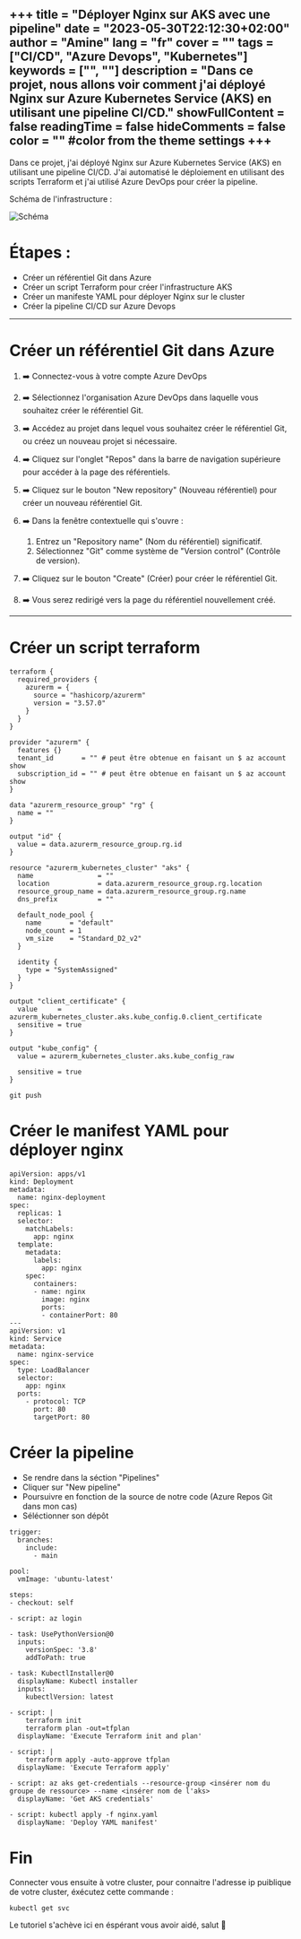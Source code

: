 +++
title = "Déployer Nginx sur AKS avec une pipeline"
date = "2023-05-30T22:12:30+02:00"
author = "Amine"
lang = "fr"
cover = ""
tags = ["CI/CD", "Azure Devops", "Kubernetes"]
keywords = ["", ""]
description = "Dans ce projet, nous allons voir comment j'ai déployé Nginx sur Azure Kubernetes Service (AKS) en utilisant une pipeline CI/CD."
showFullContent = false
readingTime = false
hideComments = false
color = "" #color from the theme settings
+++
---
Dans ce projet, j'ai déployé Nginx sur Azure Kubernetes Service (AKS) en utilisant une pipeline CI/CD. J'ai automatisé le déploiement en utilisant des scripts Terraform et j'ai utilisé Azure DevOps pour créer la pipeline.

Schéma de l'infrastructure : 

![Schéma](/images/infra.svg)

# Étapes :
- Créer un référentiel Git dans Azure
- Créer un script Terraform pour créer l'infrastructure AKS
- Créer un manifeste YAML pour déployer Nginx sur le cluster
- Créer la pipeline CI/CD sur Azure Devops

---

# Créer un référentiel Git dans Azure

1. ➡️ Connectez-vous à votre compte Azure DevOps

2. ➡️ Sélectionnez l'organisation Azure DevOps dans laquelle vous souhaitez créer le référentiel Git.

3. ➡️ Accédez au projet dans lequel vous souhaitez créer le référentiel Git, ou créez un nouveau projet si nécessaire.

4. ➡️ Cliquez sur l'onglet "Repos" dans la barre de navigation supérieure pour accéder à la page des référentiels.

5. ➡️ Cliquez sur le bouton "New repository" (Nouveau référentiel) pour créer un nouveau référentiel Git.

6. ➡️ Dans la fenêtre contextuelle qui s'ouvre :
     1. Entrez un "Repository name" (Nom du référentiel) significatif.
     2. Sélectionnez "Git" comme système de "Version control" (Contrôle de version).

7. ➡️ Cliquez sur le bouton "Create" (Créer) pour créer le référentiel Git.

8. ➡️ Vous serez redirigé vers la page du référentiel nouvellement créé.

---

# Créer un script terraform 

```mermaid 
terraform {
  required_providers {
    azurerm = {
      source = "hashicorp/azurerm"
      version = "3.57.0"
    }
  }
}

provider "azurerm" {
  features {}
  tenant_id       = "" # peut être obtenue en faisant un $ az account show
  subscription_id = "" # peut être obtenue en faisant un $ az account show
}

data "azurerm_resource_group" "rg" {
  name = ""
}

output "id" {
  value = data.azurerm_resource_group.rg.id
}

resource "azurerm_kubernetes_cluster" "aks" {
  name                = ""
  location            = data.azurerm_resource_group.rg.location
  resource_group_name = data.azurerm_resource_group.rg.name
  dns_prefix          = ""

  default_node_pool {
    name       = "default"
    node_count = 1
    vm_size    = "Standard_D2_v2"
  }

  identity {
    type = "SystemAssigned"
  }
}

output "client_certificate" {
  value     = azurerm_kubernetes_cluster.aks.kube_config.0.client_certificate
  sensitive = true
}

output "kube_config" {
  value = azurerm_kubernetes_cluster.aks.kube_config_raw

  sensitive = true
}

```
```mermaid
git push
```

# Créer le manifest YAML pour déployer nginx

```mermaid
apiVersion: apps/v1
kind: Deployment
metadata:
  name: nginx-deployment
spec:
  replicas: 1
  selector:
    matchLabels:
      app: nginx
  template:
    metadata:
      labels:
        app: nginx
    spec:
      containers:
      - name: nginx
        image: nginx
        ports:
        - containerPort: 80
---
apiVersion: v1
kind: Service
metadata:
  name: nginx-service
spec:
  type: LoadBalancer
  selector:
    app: nginx
  ports:
    - protocol: TCP
      port: 80
      targetPort: 80
```

# Créer la pipeline

- Se rendre dans la séction "Pipelines"
- Cliquer sur "New pipeline"
- Poursuivre en fonction de la source de notre code (Azure Repos Git dans mon cas)
- Séléctionner son dépôt

```mermaid
trigger:
  branches:
    include:
      - main

pool:
  vmImage: 'ubuntu-latest'

steps:
- checkout: self

- script: az login

- task: UsePythonVersion@0
  inputs:
    versionSpec: '3.8'
    addToPath: true
    
- task: KubectlInstaller@0
  displayName: Kubectl installer
  inputs: 
    kubectlVersion: latest

- script: |
    terraform init
    terraform plan -out=tfplan
  displayName: 'Execute Terraform init and plan'

- script: |
    terraform apply -auto-approve tfplan
  displayName: 'Execute Terraform apply'

- script: az aks get-credentials --resource-group <insérer nom du groupe de ressource> --name <insérer nom de l'aks>
  displayName: 'Get AKS credentials'
  
- script: kubectl apply -f nginx.yaml
  displayName: 'Deploy YAML manifest'

```
# Fin
Connecter vous ensuite à votre cluster, pour connaitre l'adresse ip puiblique de votre cluster, éxécutez cette commande : 
```mermaid
kubectl get svc
```

Le tutoriel s'achève ici en éspérant vous avoir aidé, salut 👋